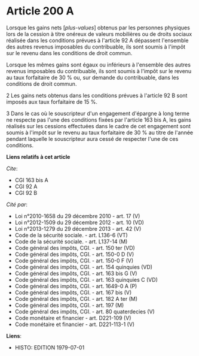 # Article 200 A

Lorsque les gains nets [*plus-values*] obtenus par les personnes physiques lors de la cession à titre onéreux de valeurs
mobilières ou de droits sociaux réalisée dans les conditions prévues à l'article 92 A dépassent l'ensemble des autres revenus
imposables du contribuable, ils sont soumis à l'impôt sur le revenu dans les conditions de droit commun.

Lorsque les mêmes gains sont égaux ou inférieurs à l'ensemble des autres revenus imposables du contribuable, ils sont soumis
à l'impôt sur le revenu au taux forfaitaire de 30 % ou, sur demande du contribuable, dans les conditions de droit commun.

2  Les gains nets obtenus dans les conditions prévues à l'article 92 B sont imposés aux taux forfaitaire de 15 %.

3  Dans le cas où le souscripteur d'un engagement d'épargne à long terme ne respecte pas l'une des conditions fixées par
l'article 163 bis A, les gains réalisés sur les cessions effectuées dans le cadre de cet engagement sont soumis à l'impôt sur
le revenu au taux forfaitaire de 30 % au titre de l'année pendant laquelle le souscripteur aura cessé de respecter l'une de
ces conditions.

**Liens relatifs à cet article**

_Cite_:

  - CGI 163 bis A
  - CGI 92 A
  - CGI 92 B

_Cité par_:

  - Loi n°2010-1658 du 29 décembre 2010 - art. 17 (V)
  - Loi n°2012-1509 du 29 décembre 2012 - art. 10 (VD)
  - Loi n°2013-1279 du 29 décembre 2013 - art. 42 (V)
  - Code de la sécurité sociale. - art. L136-6 (VT)
  - Code de la sécurité sociale. - art. L137-14 (M)
  - Code général des impôts, CGI. - art. 150 ter (VD)
  - Code général des impôts, CGI. - art. 150-0 D (V)
  - Code général des impôts, CGI. - art. 150-0 F (V)
  - Code général des impôts, CGI. - art. 154 quinquies (VD)
  - Code général des impôts, CGI. - art. 163 bis G (V)
  - Code général des impôts, CGI. - art. 163 quinquies C (VD)
  - Code général des impôts, CGI. - art. 1649-0 A (P)
  - Code général des impôts, CGI. - art. 167 bis (V)
  - Code général des impôts, CGI. - art. 182 A ter (M)
  - Code général des impôts, CGI. - art. 197 (M)
  - Code général des impôts, CGI. - art. 80 quaterdecies (V)
  - Code monétaire et financier - art. D221-109 (V)
  - Code monétaire et financier - art. D221-113-1 (V)

**Liens**:

  - HISTO: EDITION 1979-07-01
